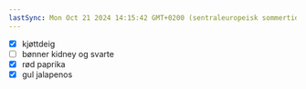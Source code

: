 ```yaml
---
lastSync: Mon Oct 21 2024 14:15:42 GMT+0200 (sentraleuropeisk sommertid)
---
```

- [x] kjøttdeig
- [ ] bønner kidney og svarte
- [x] rød paprika
- [x] gul jalapenos